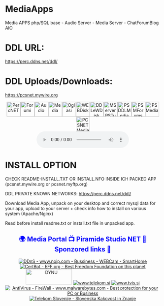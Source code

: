 # MediaApps
Media APPS php/SQL base - Audio Server - Media Server - ChatForumBlog AIO

# DDL URL:
https://perc.ddns.net/ddl/

# DDL Uploads/Downloads:
https://pcsnet.mywire.org


<center><a href="https://perc.ddns.net/" title="PercNET" target="_blank"><img src="https://psmedia.mywire.org/i/1social.png" width="45" height="48" alt="PercNET" /></a><a href="https://piramide.zapto.org/" title="Forumi" target="_blank"><img src="https://psmedia.mywire.org/i/1gsm.png" width="45" height="48" alt="Forumi" /></a><a href="https://pcs.sytes.net/" title="Audio" target="_blank"><img src="https://psmedia.mywire.org/i/1aud.png" width="45" height="48" alt="Audio" /></a><a href="https://obala.hopto.org/" title="Media" target="_blank"><img src="https://psmedia.mywire.org/i/16tv.png" width="45" height="48" alt="Media" /></a><a href="https://oglasi.hopto.org/" title="Oglasi" target="_blank"><img src="https://psmedia.mywire.org/i/4worldyellow.png" width="45" height="48" alt="Oglasi" /></a><a href="https://pcsnet.myftp.org/" title="WEBDisk" target="_blank"><img src="https://psmedia.mywire.org/i/1secure.png" width="45" height="48" alt="WEBDisk" /></a><a href="https://pcsnet.mywire.org/" title="DDLeWDisk" target="_blank"><img src="https://psmedia.mywire.org/i/6config.webp" width="45" height="48" alt="DDLeWDisk" /></a><a href="https://psmedia.mywire.org/" title="MServer PCSNET Tube" target="_blank"><img src="https://psmedia.mywire.org/i/11tvmedia.png" width="45" height="48" alt="MServerPSTube" /></a><a href="https://pcsnet.freeddns.org/" title="PSDDLMedia" target="_blank"><img src="https://psmedia.mywire.org/i/3worldgreen.png" width="45" height="48" alt="PSDDLMedia" /></a><a href="https://psmedia.freeddns.org/" title="PSMedia Forums" target="_blank"><img src="https://psmedia.mywire.org/i/10antena.png" width="45" height="48" alt="PSMForums" /></a><a href="https://psmedia.ddnsgeek.com/" title="PSMedia Portal" target="_blank"><img src="https://psmedia.mywire.org/i/13server.png" width="45" height="48" alt="PSMedia" /></a><a href="https://pcsnet.ddnsgeek.com/" title="PCSNETMedia" target="_blank"><img src="https://psmedia.mywire.org/i/9satelit.webp" width="45" height="48" alt="PCSNETMedia" /></a></center>
<center>
<audio controls><source src="https://psmedia.ddnsgeek.com/m/relax/alanwalkerthespectrepianoorchestral.mp3" type="audio/mpeg"></audio>
</center>

# INSTALL OPTION

CHECK README-INSTALL.TXT OR INSTALL.NFO INSIDE ICH PACKED APP (pcsnet.mywire.org or pcsnet.myftp.org)

DDL PRIVATE KNOWN NETWORKS:  https://perc.ddns.net/ddl/

Download Media App, unpack on your desktop and correct mysql data for your app, upload to your server + check info how to install on various system (Apache/Nginx)

Read before install readme.txt or install.txt file in unpacked app.

<center>                         
<h2 style="color:blue;">
🌍 Media Portal 📺 Piramide Studio NET 📱 Sponzored links 🐧</h2></center>
<center><a title="www.noip.com - Best DDnS for your Business or Home Users" href="https://www.noip.com/" target="_blank" rel="noopener"><img src="https://psmedia.mywire.org/i/logo-noip.png" alt="DDnS - www.noip.com - Bussiness - WEBCam - SmartHome" /></a>
<a title="certbot.eff.org" href="https://certbot.eff.org/" target="_blank" rel="noopener"><img src="https://psmedia.mywire.org/i/certbot.png" alt="CertBot - EFF.org - Best Freedom Foundation on this planet" /></a>
<a href="https://www.dynu.com/" title="Dynu.com - Bussiness - WEBCam - SmartHome - Best DDnS for your Business or Home Users" target="_blank"><img src="https://psmedia.mywire.org/i/logo-dynu.png" alt="DYNU" width="150" height="50" /></a>
<a title="www.t-2.net" href="https://www.t-2.net/" target="_blank" rel="noopener"><img src="https://psmedia.mywire.org/i/logo-telekom.png" alt="www.telekom.si" /></a>
<a title="www.tvis.si" href="https://www.tvis.si/" target="_blank" rel="noopener"><img src="https://psmedia.mywire.org/i/1tvis.png" alt="www.tvis.si" /></a>
<a title="www.malwarebytes.com - Best protection for your PC or Business" href="https://www.malwarebytes.com/" target="_blank" rel="noopener"><img src="https://psmedia.mywire.org/i/malwarebytes.webp" alt="AntiVirus - FireWall - www.malwarebytes.com - Best protection for your PC or Business" /></a>
<a title="www.telekom.si - First class Slovenian operater" href="https://www.telekom.si" target="_blank" rel="noopener"><img src="https://psmedia.mywire.org/i/telekom.png" alt="Telekom Slovenije - Slovenska Kakovost in Znanje" /></a>
</center>  
